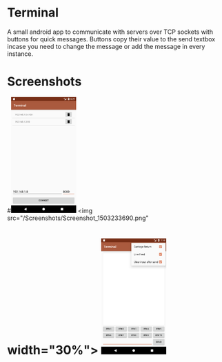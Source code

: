 # Terminal
A small android app to communicate with servers over TCP sockets with buttons for quick messages.
Buttons copy their value to the send textbox incase you need to change the message or add the message in every instance.


# Screenshots
#<img src="/Screenshots/Screenshot_1503233826.png" width="30%"></img> <img src="/Screenshots/Screenshot_1503233690.png" 
# width="30%"></img> <img src="/Screenshots/Screenshot_1503236425.png" width="30%"></img>
